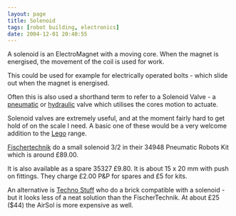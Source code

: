 ```yaml
---
layout: page
title: Solenoid
tags: [robot building, electronics]
date: 2004-12-01 20:40:55
---
```

A solenoid is an ElectroMagnet with a moving core. When the magnet is energised, the movement of the coil is used for work.

This could be used for example for electrically operated bolts - which slide out when the magnet is energised.

Often this is also used a shorthand term to refer to a Solenoid Valve - a [pneumatic](/wiki/pneumatic.html "Use of air to operate and power actuators") or [hydraulic](/wiki/hydraulic.html "Hydraulic") valve which utilises the cores motion to actuate.

Solenoid valves are extremely useful, and at the moment fairly hard to get hold of on the scale I need. A basic one of these would be a very welcome addition to the [Lego](/wiki/lego.html "The best known construction toy") range.

[Fischertechnik](http://www.Fischertechnik.co.uk) do a small solenoid 3/2 in their 34948 Pneumatic Robots Kit which is around £89.00.

It is also available as a spare 35327 £9.80. It is about 15 x 20 mm with push on fittings. They charge £2.00 P&P for spares and £5 for kits.

An alternative is [Techno Stuff](http://www.techno-stuff.com/AirSol.htm) who do a brick compatible with a solenoid - but it looks less of a neat solution than the FischerTechnik. At about £25 ($44) the AirSol is more expensive as well.

